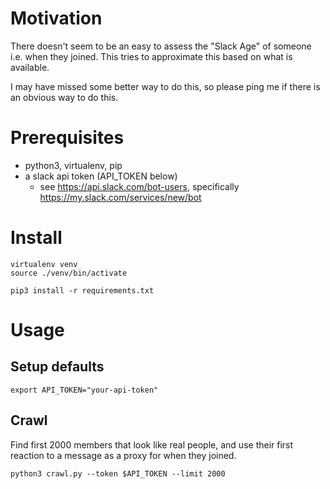 # Motivation

There doesn't seem to be an easy to assess the "Slack Age" of someone i.e.
when they joined. This tries to approximate this based on what is
available.

I may have missed some better way to do this, so please ping me if there
is an obvious way to do this.

# Prerequisites

* python3, virtualenv, pip
* a slack api token (API_TOKEN below)
    * see https://api.slack.com/bot-users, specifically https://my.slack.com/services/new/bot

# Install

    virtualenv venv
    source ./venv/bin/activate

    pip3 install -r requirements.txt

# Usage

## Setup defaults

    export API_TOKEN="your-api-token"

## Crawl

Find first 2000 members that look like real people, and use their
first reaction to a message as a proxy for when they joined.

    python3 crawl.py --token $API_TOKEN --limit 2000
